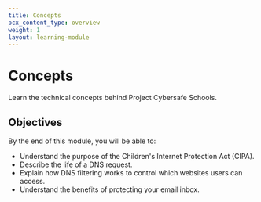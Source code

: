```yaml
---
title: Concepts
pcx_content_type: overview
weight: 1
layout: learning-module
---
```


# Concepts

Learn the technical concepts behind Project Cybersafe Schools.

## Objectives

By the end of this module, you will be able to:

- Understand the purpose of the Children's Internet Protection Act (CIPA).
- Describe the life of a DNS request.
- Explain how DNS filtering works to control which websites users can access.
- Understand the benefits of protecting your email inbox.